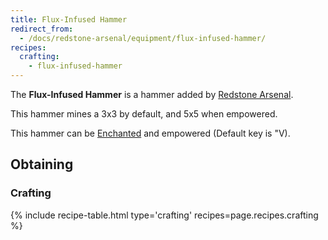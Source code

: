 ```yaml
---
title: Flux-Infused Hammer
redirect_from:
  - /docs/redstone-arsenal/equipment/flux-infused-hammer/
recipes:
  crafting:
    - flux-infused-hammer
---
```


The **Flux-Infused Hammer** is a hammer added by [Redstone
Arsenal](/docs/redstone-arsenal/).

This hammer mines a 3x3 by default, and 5x5 when empowered.

This hammer can be [Enchanted](https://minecraft.gamepedia.com/Enchanting) and
empowered (Default key is "V).


Obtaining
---------

### Crafting
{% include recipe-table.html type='crafting' recipes=page.recipes.crafting %}
